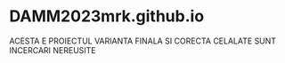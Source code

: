 # DAMM2023mrk.github.io
ACESTA E PROIECTUL VARIANTA FINALA SI CORECTA
CELALATE SUNT INCERCARI NEREUSITE
